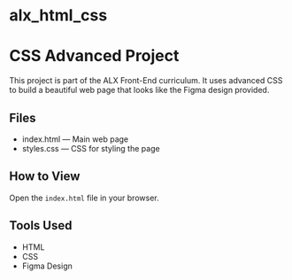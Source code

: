 # alx_html_css
# CSS Advanced Project

This project is part of the ALX Front-End curriculum. It uses advanced CSS to build a beautiful web page that looks like the Figma design provided.

## Files

- index.html — Main web page
- styles.css — CSS for styling the page

## How to View

Open the `index.html` file in your browser.

## Tools Used

- HTML
- CSS
- Figma Design
